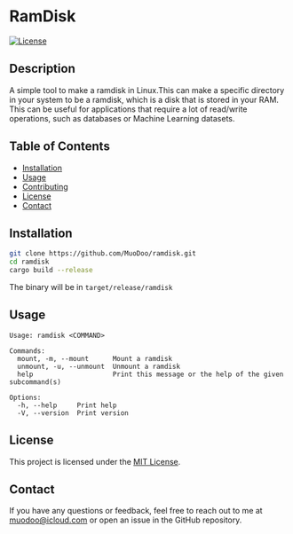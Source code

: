# RamDisk

[![License](https://img.shields.io/badge/license-MIT-blue.svg)](LICENSE)

## Description

A simple tool to make a ramdisk in Linux.This can make a specific directory in your system to be a ramdisk, which is a disk that is stored in your RAM. This can be useful for applications that require a lot of read/write operations, such as databases or Machine Learning datasets.

## Table of Contents

- [Installation](#installation)
- [Usage](#usage)
- [Contributing](#contributing)
- [License](#license)
- [Contact](#contact)

## Installation

```bash
git clone https://github.com/MuoDoo/ramdisk.git
cd ramdisk
cargo build --release
```
The binary will be in `target/release/ramdisk`
## Usage
```
Usage: ramdisk <COMMAND>

Commands:
  mount, -m, --mount      Mount a ramdisk
  unmount, -u, --unmount  Unmount a ramdisk
  help                    Print this message or the help of the given subcommand(s)

Options:
  -h, --help     Print help
  -V, --version  Print version
```
## License

This project is licensed under the [MIT License](LICENSE).

## Contact

If you have any questions or feedback, feel free to reach out to me at [muodoo@icloud.com](mailto:muodoo@icloud.com) or open an issue in the GitHub repository.

